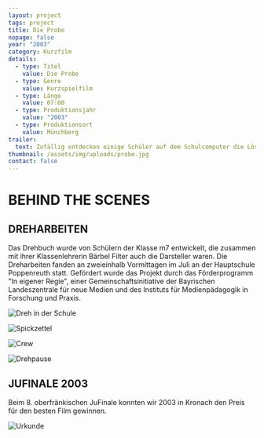 ```yaml
---
layout: project
tags: project
title: Die Probe
nopage: false
year: "2003"
category: Kurzfilm
details:
  - type: Titel
    value: Die Probe
  - type: Genre
    value: Kurzspielfilm
  - type: Länge
    value: 07:00
  - type: Produktionsjahr
    value: "2003"
  - type: Produktionsort
    value: Münchberg
trailer:
  text: Zufällig entdecken einige Schüler auf dem Schulcomputer die Lösungen zur anstehenden Mathematik-Probe. Schnell ist der Plan geboren und in die Tat umgesetzt, die Lösungen gegen Bares an die Mitschüler zu verkaufen. Die Mathe-Probe fällt nach dieser Manipulation erwartungsgemäß überdurchschnittlich gut aus, was die Lehrerin jedoch misstrauisch macht.
thumbnail: /assets/img/uploads/probe.jpg
contact: false
---
```


# BEHIND THE SCENES

## DREHARBEITEN

Das Drehbuch wurde von Schülern der Klasse m7 entwickelt, die zusammen mit ihrer Klassenlehrerin Bärbel Filter auch die Darsteller waren. Die Dreharbeiten fanden an zweieinhalb Vormittagen im Juli an der Hauptschule Poppenreuth statt. Gefördert wurde das Projekt durch das Förderprogramm "In eigener Regie", einer Gemeinschaftsinitiative der Bayrischen Landeszentrale für neue Medien und des Instituts für Medienpädagogik in Forschung und Praxis.

![Dreh in der Schule](/assets/img/uploads/probe1.jpg "Dreh in der Schule")

![Spickzettel](/assets/img/uploads/probe2.jpg "Spickzettel in Aktion")

![Crew](/assets/img/uploads/probe3.jpg "Die Crew")

![Drehpause](/assets/img/uploads/probe4.jpg "Drehpause mit Verpflegung")

## JUFINALE 2003

Beim 8. oberfränkischen JuFinale konnten wir 2003 in Kronach den Preis für den besten Film gewinnen.

![Urkunde](/assets/img/uploads/history3.jpg "Urkunde")
